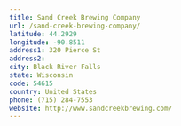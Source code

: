 ```yaml
---
title: Sand Creek Brewing Company
url: /sand-creek-brewing-company/
latitude: 44.2929
longitude: -90.8511
address1: 320 Pierce St
address2: 
city: Black River Falls
state: Wisconsin
code: 54615
country: United States
phone: (715) 284-7553
website: http://www.sandcreekbrewing.com/
---
```


